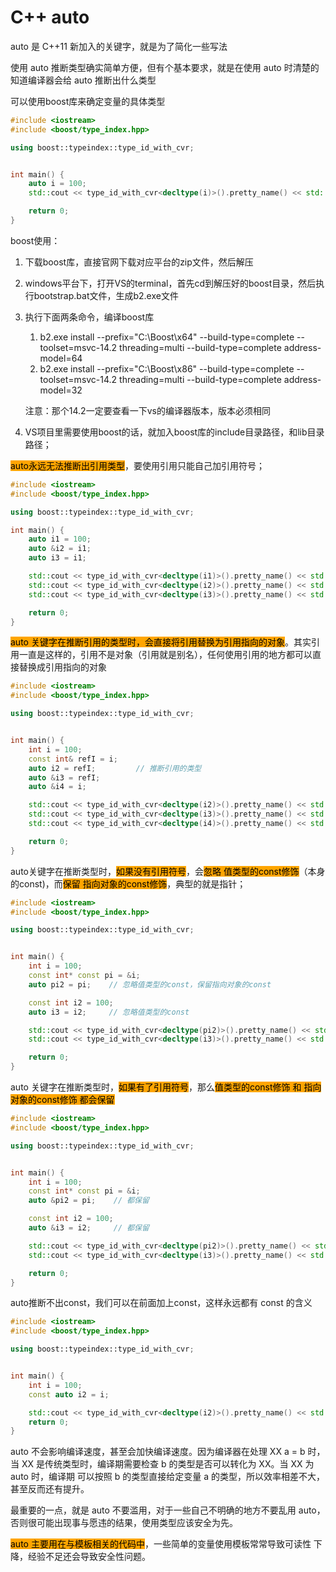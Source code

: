 # C++ auto

auto 是 C++11 新加入的关键字，就是为了简化一些写法

使用 auto 推断类型确实简单方便，但有个基本要求，就是在使用 auto 时清楚的知道编译器会给 auto 推断出什么类型



可以使用boost库来确定变量的具体类型

```cpp
#include <iostream>
#include <boost/type_index.hpp>

using boost::typeindex::type_id_with_cvr;


int main() {
    auto i = 100;
    std::cout << type_id_with_cvr<decltype(i)>().pretty_name() << std::endl;

    return 0;
}
```



boost使用：

1. 下载boost库，直接官网下载对应平台的zip文件，然后解压
2. windows平台下，打开VS的terminal，首先cd到解压好的boost目录，然后执行bootstrap.bat文件，生成b2.exe文件
3.  执行下面两条命令，编译boost库

    1. b2.exe install --prefix="C:\Boost\x64" --build-type=complete --toolset=msvc-14.2 threading=multi --build-type=complete address-model=64
    2. b2.exe install --prefix="C:\Boost\x86" --build-type=complete --toolset=msvc-14.2 threading=multi --build-type=complete address-model=32

    注意：那个14.2一定要查看一下vs的编译器版本，版本必须相同
4. VS项目里需要使用boost的话，就加入boost库的include目录路径，和lib目录路径；



<mark style="background-color:orange;">auto永远无法推断出引用类型</mark>，要使用引用只能自己加引用符号；

```cpp
#include <iostream>
#include <boost/type_index.hpp>

using boost::typeindex::type_id_with_cvr;

int main() {
    auto i1 = 100;
    auto &i2 = i1;
    auto i3 = i1;

    std::cout << type_id_with_cvr<decltype(i1)>().pretty_name() << std::endl;   // int
    std::cout << type_id_with_cvr<decltype(i2)>().pretty_name() << std::endl;   // int &
    std::cout << type_id_with_cvr<decltype(i3)>().pretty_name() << std::endl;   // int

    return 0;
}
```



<mark style="background-color:orange;">auto 关键字在推断引用的类型时，会直接将引用替换为引用指向的对象</mark>。其实引用一直是这样的，引用不是对象（引用就是别名），任何使用引用的地方都可以直接替换成引用指向的对象

```cpp
#include <iostream>
#include <boost/type_index.hpp>

using boost::typeindex::type_id_with_cvr;


int main() {
    int i = 100;
    const int& refI = i;
    auto i2 = refI;         // 推断引用的类型
    auto &i3 = refI;
    auto &i4 = i;

    std::cout << type_id_with_cvr<decltype(i2)>().pretty_name() << std::endl;   // int
    std::cout << type_id_with_cvr<decltype(i3)>().pretty_name() << std::endl;   // int const &
    std::cout << type_id_with_cvr<decltype(i4)>().pretty_name() << std::endl;   // int &

    return 0;
}
```



auto关键字在推断类型时，<mark style="background-color:orange;">如果没有引用符号</mark>，会<mark style="background-color:orange;">忽略 值类型的const修饰</mark>（本身的const)，而<mark style="background-color:orange;">保留 指向对象的const修饰</mark>，典型的就是指针；

```cpp
#include <iostream>
#include <boost/type_index.hpp>

using boost::typeindex::type_id_with_cvr;


int main() {
    int i = 100;
    const int* const pi = &i;
    auto pi2 = pi;    // 忽略值类型的const，保留指向对象的const

    const int i2 = 100;
    auto i3 = i2;     // 忽略值类型的const

    std::cout << type_id_with_cvr<decltype(pi2)>().pretty_name() << std::endl;   // const int * = int const *
    std::cout << type_id_with_cvr<decltype(i3)>().pretty_name() << std::endl;   // int 

    return 0;
}
```



auto 关键字在推断类型时，<mark style="background-color:orange;">如果有了引用符号</mark>，那么<mark style="background-color:orange;">值类型的const修饰 和 指向对象的const修饰 都会保留</mark>

```cpp
#include <iostream>
#include <boost/type_index.hpp>

using boost::typeindex::type_id_with_cvr;


int main() {
    int i = 100;
    const int* const pi = &i;
    auto &pi2 = pi;    // 都保留

    const int i2 = 100;
    auto &i3 = i2;     // 都保留

    std::cout << type_id_with_cvr<decltype(pi2)>().pretty_name() << std::endl;   // const int * const & = int const * const & 
    std::cout << type_id_with_cvr<decltype(i3)>().pretty_name() << std::endl;   // const int & = int const &

    return 0;
}
```



auto推断不出const，我们可以在前面加上const，这样永远都有 const 的含义

```cpp
#include <iostream>
#include <boost/type_index.hpp>

using boost::typeindex::type_id_with_cvr;


int main() {
    int i = 100;
    const auto i2 = i;

    std::cout << type_id_with_cvr<decltype(i2)>().pretty_name() << std::endl;   // const int = int const
    return 0;
}
```



auto 不会影响编译速度，甚至会加快编译速度。因为编译器在处理 XX a = b 时，当 XX 是传统类型时，编译期需要检查 b 的类型是否可以转化为 XX。当 XX 为 auto 时，编译期 可以按照 b 的类型直接给定变量 a 的类型，所以效率相差不大，甚至反而还有提升。

最重要的一点，就是 auto 不要滥用，对于一些自己不明确的地方不要乱用 auto， 否则很可能出现事与愿违的结果，使用类型应该安全为先。

<mark style="background-color:orange;">auto 主要用在与模板相关的代码中</mark>，一些简单的变量使用模板常常导致可读性 下降，经验不足还会导致安全性问题。
